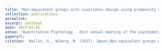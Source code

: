 ```yaml
---
title: "Non-equivalent groups with covariates design using propensity scores for kernel equating"
collection: publications
permalink: 
excerpt: testtest
date: 2017-03-01
venue: 'Quantitative Psychology - 81st annual meeting of the psychometric society'
paperurl: 
citation: 'Wallin, G., Wiberg, M. (2017). &quot;Non-equivalent groups with covariates design using propensity scores for kernel equating&quot; <i>Quantitative Psychology 2016</i>.'
---
```

